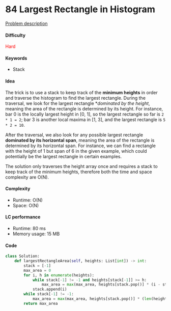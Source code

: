 84 Largest Rectangle in Histogram
=======================
[Problem description](https://leetcode.com/problems/erect-the-fence/)

#### Difficulty
<span style="color:red">Hard</span>

#### Keywords
- Stack

  
#### Idea
The trick is to use a stack to keep track of the **minimum heights** in order and traverse the histogram to find the largest rectangle. During the traversal, we look for the largest rectangle **dominated by the height*, meaning the area of the rectangle is determined by its height. For instance, bar 0 is the locally largest height in [0, 1], so the largest rectangle so far is `2 * 1 = 2`; bar 3 is another local maxima in [1, 3], and the largest rectangle is `5 * 2 = 10`. 

After the traversal, we also look for any possible largest rectangle **dominated by its horizontal span**, meaning the area of the rectangle is determined by its horizontal span. For instance, we can find a rectangle with the height of 1 but span of 6 in the given example, which could potentially be the largest rectangle in certain examples. 

The solution only traverses the height array once and requires a stack to keep track of the minimum heights, therefore both the time and space complexity are O(N).    

#### Complexity
- Runtime: O(N)
- Space: O(N)
  
#### LC performance
- Runtime: 80 ms
- Memory usage: 15 MB

#### Code

```python
class Solution:
    def largestRectangleArea(self, heights: List[int]) -> int:
        stack = [-1]
        max_area = 0
        for i, h in enumerate(heights):
            while stack[-1] != -1 and heights[stack[-1]] >= h:
                max_area = max(max_area, heights[stack.pop()] * (i - stack[-1] - 1))
            stack.append(i)
        while stack[-1] != -1:
            max_area = max(max_area, heights[stack.pop()] * (len(heights) - stack[-1] - 1))
        return max_area
```